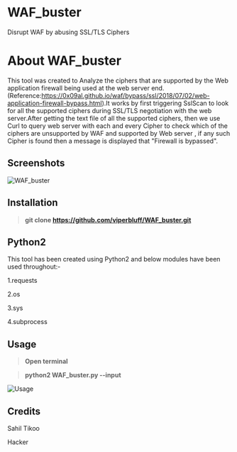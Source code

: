 # WAF_buster
Disrupt WAF by abusing SSL/TLS Ciphers

# About WAF_buster
This tool was created to Analyze the ciphers that are supported by the Web application firewall being used at the web server end.(Reference:https://0x09al.github.io/waf/bypass/ssl/2018/07/02/web-application-firewall-bypass.html).It works by first triggering SslScan to look for all the supported ciphers during SSL/TLS negotiation with the web server.After getting the text file of all the supported ciphers, then we use Curl to query web server with each and every Cipher to check which of the ciphers are unsupported by WAF and supported by Web server , if any such Cipher is found then a message is displayed that "Firewall is bypassed".

## Screenshots 

![WAF_buster](https://raw.github.com/viperbluff/WAF_buster/master/screenshots/woof.png)


## Installation 

> **git clone https://github.com/viperbluff/WAF_buster.git**

## Python2

This tool has been created using Python2 and below modules have been used throughout:-

1.requests

2.os

3.sys

4.subprocess

## Usage 

> **Open terminal** 

> **python2 WAF_buster.py --input**

![Usage](https://raw.github.com/viperbluff/WAF_buster/master/screenshots/waf.png)

## Credits

Sahil Tikoo

Hacker



